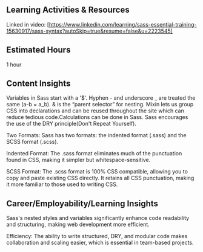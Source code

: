## Learning Activities & Resources
Linked in video: [https://www.linkedin.com/learning/sass-essential-training-15630917/sass-syntax?autoSkip=true&resume=false&u=2223545]

## Estimated Hours
1 hour


## Content Insights 
Variables in Sass start with a '$'. Hyphen - and underscore _ are treated the same (a-b = a_b). & is the “parent selector” for nesting. Mixin lets us group CSS into declarations and can be reused throughout the site which can reduce tedious code.Calculations can be done in Sass. Sass encourages the use of the DRY principle(Don't Repeat Yourself).

Two Formats: Sass has two formats: the indented format (.sass) and the SCSS format (.scss).

Indented Format: The .sass format eliminates much of the punctuation found in CSS, making it simpler but whitespace-sensitive.

SCSS Format: The .scss format is 100% CSS compatible, allowing you to copy and paste existing CSS directly. It retains all CSS punctuation, making it more familiar to those used to writing CSS.


## Career/Employability/Learning Insights
Sass's nested styles and variables significantly enhance code readability and structuring, making web development more efficient.

Efficiency: The ability to write structured, DRY, and modular code makes collaboration and scaling easier, which is essential in team-based projects.
